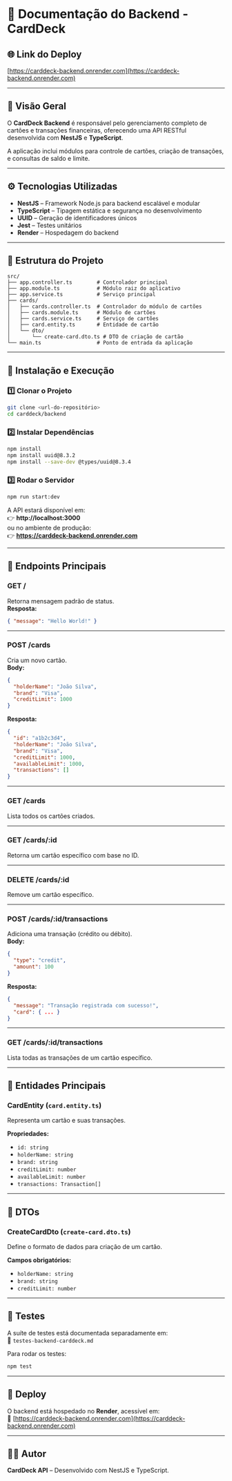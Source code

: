 # 📘 Documentação do Backend - CardDeck

## 🌐 Link do Deploy
[https://carddeck-backend.onrender.com](https://carddeck-backend.onrender.com)

---

## 🧩 Visão Geral
O **CardDeck Backend** é responsável pelo gerenciamento completo de cartões e transações financeiras, oferecendo uma API RESTful desenvolvida com **NestJS** e **TypeScript**.

A aplicação inclui módulos para controle de cartões, criação de transações, e consultas de saldo e limite.

---

## ⚙️ Tecnologias Utilizadas
- **NestJS** – Framework Node.js para backend escalável e modular  
- **TypeScript** – Tipagem estática e segurança no desenvolvimento  
- **UUID** – Geração de identificadores únicos  
- **Jest** – Testes unitários  
- **Render** – Hospedagem do backend  

---

## 🧱 Estrutura do Projeto

```
src/
├── app.controller.ts        # Controlador principal
├── app.module.ts            # Módulo raiz do aplicativo
├── app.service.ts           # Serviço principal
├── cards/
│   ├── cards.controller.ts  # Controlador do módulo de cartões
│   ├── cards.module.ts      # Módulo de cartões
│   ├── cards.service.ts     # Serviço de cartões
│   ├── card.entity.ts       # Entidade de cartão
│   └── dto/
│       └── create-card.dto.ts # DTO de criação de cartão
└── main.ts                  # Ponto de entrada da aplicação
```

---

## 🚀 Instalação e Execução

### 1️⃣ Clonar o Projeto
```bash
git clone <url-do-repositório>
cd carddeck/backend
```

### 2️⃣ Instalar Dependências
```bash
npm install
npm install uuid@8.3.2
npm install --save-dev @types/uuid@8.3.4
```

### 3️⃣ Rodar o Servidor
```bash
npm run start:dev
```
A API estará disponível em:  
👉 **http://localhost:3000**  
ou no ambiente de produção:  
👉 **https://carddeck-backend.onrender.com**

---

## 🧠 Endpoints Principais

### **GET /**  
Retorna mensagem padrão de status.  
**Resposta:**
```json
{ "message": "Hello World!" }
```

---

### **POST /cards**
Cria um novo cartão.  
**Body:**
```json
{
  "holderName": "João Silva",
  "brand": "Visa",
  "creditLimit": 1000
}
```
**Resposta:**
```json
{
  "id": "a1b2c3d4",
  "holderName": "João Silva",
  "brand": "Visa",
  "creditLimit": 1000,
  "availableLimit": 1000,
  "transactions": []
}
```

---

### **GET /cards**
Lista todos os cartões criados.  

---

### **GET /cards/:id**
Retorna um cartão específico com base no ID.  

---

### **DELETE /cards/:id**
Remove um cartão específico.  

---

### **POST /cards/:id/transactions**
Adiciona uma transação (crédito ou débito).  
**Body:**
```json
{
  "type": "credit",
  "amount": 100
}
```
**Resposta:**
```json
{
  "message": "Transação registrada com sucesso!",
  "card": { ... }
}
```

---

### **GET /cards/:id/transactions**
Lista todas as transações de um cartão específico.  

---

## 🧮 Entidades Principais

### CardEntity (`card.entity.ts`)
Representa um cartão e suas transações.

**Propriedades:**
- `id: string`
- `holderName: string`
- `brand: string`
- `creditLimit: number`
- `availableLimit: number`
- `transactions: Transaction[]`

---

## 🧰 DTOs

### CreateCardDto (`create-card.dto.ts`)
Define o formato de dados para criação de um cartão.

**Campos obrigatórios:**
- `holderName: string`
- `brand: string`
- `creditLimit: number`

---

## 🧪 Testes
A suíte de testes está documentada separadamente em:  
📄 `testes-backend-carddeck.md`  

Para rodar os testes:
```bash
npm test
```

---

## 🏁 Deploy
O backend está hospedado no **Render**, acessível em:  
🔗 [https://carddeck-backend.onrender.com](https://carddeck-backend.onrender.com)

---

## 👨‍💻 Autor
**CardDeck API** – Desenvolvido com NestJS e TypeScript.
